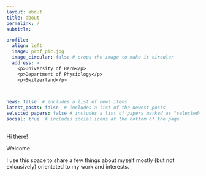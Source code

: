 ```yaml
---
layout: about
title: about
permalink: /
subtitle: 

profile:
  align: left
  image: prof_pic.jpg
  image_circular: false # crops the image to make it circular
  address: >
    <p>University of Bern</p>
    <p>Department of Physiology</p>
    <p>Switzerland</p>

    

news: false  # includes a list of news items
latest_posts: false  # includes a list of the newest posts
selected_papers: false # includes a list of papers marked as "selected={true}"
social: true  # includes social icons at the bottom of the page
---
```


 
 >
 
 Hi there!
 
 
 Welcome 
 
 
 
I use this space to share a few things about myself mostly (but not exlcusively) orientated to my work and interests.



